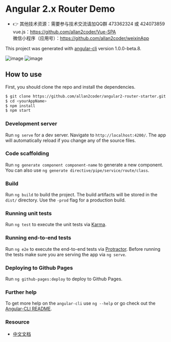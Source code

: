 # Angular 2.x Router Demo


- :point_right: 其他技术资源：需要参与技术交流请加QQ群 473362324 或 424073859
  <br/>vue.js：https://github.com/allan2coder/Vue-SPA
  <br/>微信小程序（应用号）：https://github.com/allan2coder/weixinApp

This project was generated with [angular-cli](https://github.com/angular/angular-cli) version 1.0.0-beta.8.

![image](https://raw.githubusercontent.com/allan2coder/angular2-router-starter/master/public/img/2.png)
![image](https://raw.githubusercontent.com/allan2coder/angular2-router-starter/master/public/img/1.png)

## How to use
First, you should clone the repo and install the dependencies.

```bash
$ git clone https://github.com/allan2coder/angular2-router-starter.git <yourAppName>
$ cd <yourAppName>
$ npm install
$ npm start
```

### Development server
Run `ng serve` for a dev server. Navigate to `http://localhost:4200/`. The app will automatically reload if you change any of the source files.

### Code scaffolding

Run `ng generate component component-name` to generate a new component. You can also use `ng generate directive/pipe/service/route/class`.

### Build

Run `ng build` to build the project. The build artifacts will be stored in the `dist/` directory. Use the `-prod` flag for a production build.

### Running unit tests

Run `ng test` to execute the unit tests via [Karma](https://karma-runner.github.io).

### Running end-to-end tests

Run `ng e2e` to execute the end-to-end tests via [Protractor](http://www.protractortest.org/). 
Before running the tests make sure you are serving the app via `ng serve`.

### Deploying to Github Pages

Run `ng github-pages:deploy` to deploy to Github Pages.

### Further help

To get more help on the `angular-cli` use `ng --help` or go check out the [Angular-CLI README](https://github.com/angular/angular-cli/blob/master/README.md).

### Resource
- [中文文档](https://angular.cn/)
